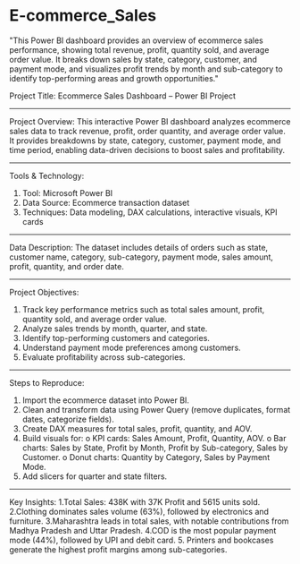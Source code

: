# E-commerce_Sales
"This Power BI dashboard provides an overview of ecommerce sales performance, showing total revenue, profit, quantity sold, and average order value. It breaks down sales by state, category, customer, and payment mode, and visualizes profit trends by month and sub-category to identify top-performing areas and growth opportunities."

Project Title:
Ecommerce Sales Dashboard – Power BI Project
________________________________________
Project Overview:
This interactive Power BI dashboard analyzes ecommerce sales data to track revenue, profit, order quantity, and average order value. It provides breakdowns by state, category, customer, payment mode, and time period, enabling data-driven decisions to boost sales and profitability.
________________________________________
Tools & Technology:
1. Tool: Microsoft Power BI
2. Data Source: Ecommerce transaction dataset
3. Techniques: Data modeling, DAX calculations, interactive visuals, KPI cards
________________________________________
Data Description:
The dataset includes details of orders such as state, customer name, category, sub-category, payment mode, sales amount, profit, quantity, and order date.
________________________________________
Project Objectives:
1.	Track key performance metrics such as total sales amount, profit, quantity sold, and average order value.
2.	Analyze sales trends by month, quarter, and state.
3.	Identify top-performing customers and categories.
4.	Understand payment mode preferences among customers.
5.	Evaluate profitability across sub-categories.
________________________________________
Steps to Reproduce:
1.	Import the ecommerce dataset into Power BI.
2.	Clean and transform data using Power Query (remove duplicates, format dates, categorize fields).
3.	Create DAX measures for total sales, profit, quantity, and AOV.
4.	Build visuals for:
o	KPI cards: Sales Amount, Profit, Quantity, AOV.
o	Bar charts: Sales by State, Profit by Month, Profit by Sub-category, Sales by Customer.
o	Donut charts: Quantity by Category, Sales by Payment Mode.
5.	Add slicers for quarter and state filters.
________________________________________
Key Insights:
1.Total Sales: 438K with 37K Profit and 5615 units sold.
2.Clothing dominates sales volume (63%), followed by electronics and furniture.
3.Maharashtra leads in total sales, with notable contributions from Madhya Pradesh and Uttar Pradesh.
4.COD is the most popular payment mode (44%), followed by UPI and debit card.
5. Printers and bookcases generate the highest profit margins among sub-categories.


